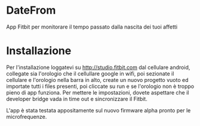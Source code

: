 # DateFrom
App Fitbit per monitorare il tempo passato dalla nascita dei tuoi affetti

# Installazione


Per l'installazione loggatevi su http://studio.fitbit.com dal cellulare android, collegate sia l'orologio che il cellullare google in wifi, poi sezionate il cellulare e l'orologio nella barra in alto, create un nuovo progetto vuoto ed importate tutti i files presenti, poi cliccate su run e se l'orologio non  è troppo pieno di app funziona.
Per mettere le impostazioni, dovete aspettare che il developer bridge vada in time out e sincronizzare il Fitbit.

L'app è stata testata appositamente sul nuovo firmware alpha pronto per le microfrequenze.
